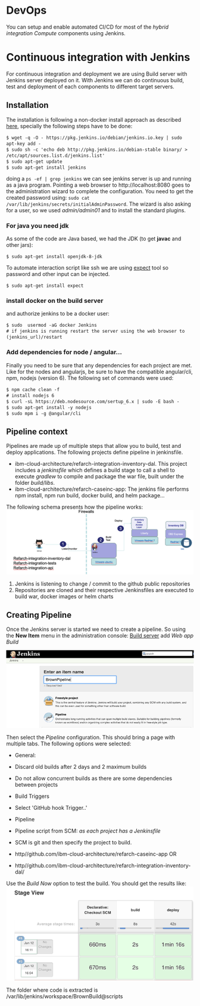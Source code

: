 # DevOps  
You can setup and enable automated CI/CD for most of the *hybrid integration Compute* components using Jenkins.

# Continuous integration with Jenkins
For continuous integration and deployment we are using Build server with Jenkins server deployed on it. With Jenkins we can do continuous build, test and deployment of each components to different target servers.

## Installation
The installation is following a non-docker install approach as described [here]( https://jenkins.io/doc/book/getting-started/installing), specially the following steps have to be done:

```
$ wget -q -O - https://pkg.jenkins.io/debian/jenkins.io.key | sudo apt-key add -
$ sudo sh -c 'echo deb http://pkg.jenkins.io/debian-stable binary/ > /etc/apt/sources.list.d/jenkins.list'
$ sudo apt-get update
$ sudo apt-get install jenkins
```
doing a `ps -ef | grep jenkins` we can see jenkins server is up and running as a java program. Pointing a web browser to http://localhost:8080 goes to the administration wizard to complete the configuration. You need to get the created password using: `sudo cat /var/lib/jenkins/secrets/initialAdminPassword`.
The wizard is also asking for a user, so we used *admin/admin01* and to install the standard plugins.

### For java you need jdk
As some of the code are Java based, we had the JDK (to get **javac** and other jars):
```
$ sudo apt-get install openjdk-8-jdk
```

To automate interaction script like ssh we are using [expect](http://expect.sourceforge.net/) tool so password and other input can be injected.
```
$ sudo apt-get install expect
```

### install docker on the build server
and authorize jenkins to be a docker user:
```
$ sudo  usermod -aG docker Jenkins
# if jenkins is running restart the server using the web browser to
(jenkins_url)/restart
```
### Add dependencies for node / angular...
Finally you need to be sure that any dependencies for each project are met. Like for the nodes and angularjs, be sure to have the compatible angular/cli, npm, nodejs (version 6). The following set of commands were used:

```
$ npm cache clean -f
# install nodejs 6
$ curl -sL https://deb.nodesource.com/sertup_6.x | sudo -E bash -
$ sudo apt-get install -y nodejs
$ sudo mpm i -g @angular/cli
```

## Pipeline context
Pipelines are made up of multiple steps that allow you to build, test and deploy applications. The following projects define pipeline in jenkinsfile.

* ibm-cloud-architecture/refarch-integration-inventory-dal. This project includes a *jenkinsfile* which defines a build stage to call a shell to execute *gradlew* to compile and package the war file, built under the folder *build/libs*.
* ibm-cloud-architecture/refarch-caseinc-app: The jenkins file performs npm install, npm run build, docker build, and helm package...

The following schema presents how the pipeline works:
![cicd](cicd-process.png)
1. Jenkins is listening to change / commit to the github public repositories
1. Repositories are cloned and their respective Jenkinsfiles are executed to build war, docker images or helm charts

## Creating Pipeline
Once the Jenkins server is started we need to create a pipeline. So using the **New Item** menu in the administration console: [Build server](http://localhost:8080) add *Web app Build*

![New Pipeline](jk-new-pipeline.png)

Then select the *Pipeline* configuration. This should bring a page with multiple tabs. The following options were selected:
* General:
 * Discard old builds after 2 days and 2 maximum builds
 * Do not allow concurrent builds as there are some dependencies between projects

* Build Triggers
 * Select 'GitHub hook Trigger..'
* Pipeline
 * Pipeline script from SCM: *as each project has a Jenkinsfile*
 * SCM is git and then specify the project to build.
  * http//github.com/ibm-cloud-architecture/refarch-caseinc-app
  OR
  * http//github.com/ibm-cloud-architecture/refarch-integration-inventory-dal/

  Use the *Build Now* option to test the build. You should get the results like:  
  ![results](cicd-results.png)

The folder where code is extracted is /var/lib/jenkins/workspace/BrownBuild@scripts
